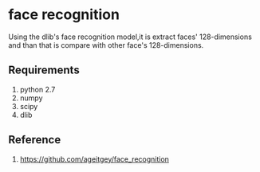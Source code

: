 # face recognition
Using the dlib's face recognition model,it is extract faces' 128-dimensions and than that is compare with other face's 128-dimensions.

## Requirements
1. python 2.7
2. numpy
3. scipy
4. dlib

## Reference
1. https://github.com/ageitgey/face_recognition
